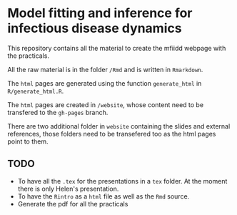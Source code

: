 # Model fitting and inference for infectious disease dynamics

This repository contains all the material to create the mfiidd webpage with the practicals.

All the raw material is in the folder `/Rmd` and is written in `Rmarkdown`.

The `html` pages are generated using the function `generate_html` in `R/generate_html.R`.

The `html` pages are created in `/website`, whose content need to be transfered to the `gh-pages` branch.

There are two additional folder in `website` containing the slides and external references, those folders need to be transefered too as the html pages point to them.

## TODO

* To have all the `.tex` for the presentations in a `tex` folder. At the moment there is only Helen's presentation.
* To have the `Rintro` as a `html` file as well as the `Rmd` source.
* Generate the pdf for all the practicals

